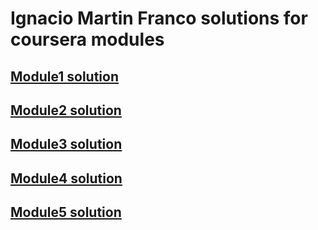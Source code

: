 # Ignacio Martin Franco solutions for coursera modules

## [Module1 solution](https://nachomartin123.github.io/coursera-modules/module1-solution)
## [Module2 solution](https://nachomartin123.github.io/coursera-modules/module2-solution)
## [Module3 solution](https://nachomartin123.github.io/coursera-modules/module3-solution)
## [Module4 solution](https://nachomartin123.github.io/coursera-modules/module4-solution)
## [Module5 solution](https://nachomartin123.github.io/coursera-modules/module5-solution)
